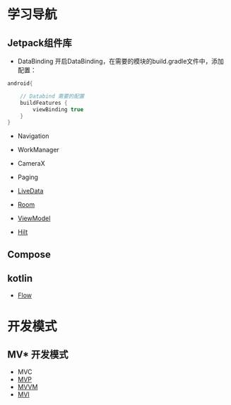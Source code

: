 # 学习导航

## Jetpack组件库


- DataBinding
开启DataBinding，在需要的模块的build.gradle文件中，添加配置：

```groovy
android{

    // Databind 需要的配置
    buildFeatures {
        viewBinding true
    }
}
```

- Navigation

- WorkManager

- CameraX

- Paging

- [LiveData](/app/src/main/java/com/justin/jetpacklearn/LiveData)

- [Room](/app/src/main/java/com/justin/jetpacklearn/Room)

- [ViewModel](/app/src/main/java/com/justin/jetpacklearn/ViewModel)

- [Hilt](/app/src/main/java/com/justin/jetpacklearn/hilt)

## Compose

## kotlin

- [Flow](/app/src/main/java/com/justin/jetpacklearn/Flow)




# 开发模式

## MV* 开发模式

- MVC
- [MVP](/app/src/main/java/com/justin/jetpacklearn/mvx/mvp)
- [MVVM](/app/src/main/java/com/justin/jetpacklearn/mvx/mvvm)
- [MVI](/app/src/main/java/com/justin/jetpacklearn/mvx/mvi)



